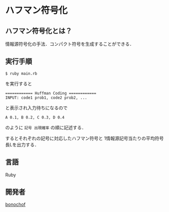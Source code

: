 # ハフマン符号化

## ハフマン符号化とは？
情報源符号化の手法．コンパクト符号を生成することができる．

## 実行手順
```
$ ruby main.rb
```
を実行すると
```
============ Huffman Coding ============
INPUT: code1 prob1, code2 prob2, ...
```
と表示され入力待ちになるので
```
A 0.1, B 0.2, C 0.3, D 0.4
```
のように `記号 出現確率` の順に記述する．

するとそれぞれの記号に対応したハフマン符号と
1情報源記号当たりの平均符号長Lを出力する．

## 言語
Ruby

## 開発者
[bonochof](https://github.com/bonochof)
